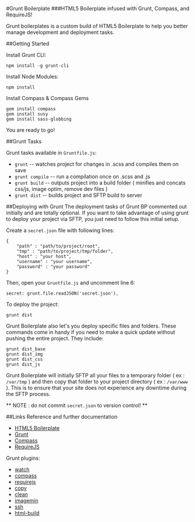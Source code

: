 #Grunt Boilerplate
###HTML5 Boilerplate infused with Grunt, Compass, and RequireJS!

Grunt boilerplates is a custom build of HTML5 Boilerplate to help you better manage development and deployment tasks.

##Getting Started

Install Grunt CLI:

    npm install -g grunt-cli

Install Node Modules:

    npm install

Install Compass & Compass Gems

    gem install compass
    gem install susy
    gem install sass-globbing

You are ready to go!

##Grunt Tasks

Grunt tasks available in `Gruntfile.js`:
- `grunt` -- watches project for changes in .scss and compiles them on save
- `grunt compile` -- run a compilation once on .scss and .js
- `grunt build` -- outputs project into a build folder ( minifies and concats css/js, image optim, remove dev files )
- `grunt dist` -- builds project and SFTP build to server

##Deploying with Grunt
The deployment tasks of Grunt BP commented out initially and are totally optional.  If you want to take advantage of using grunt to deploy your project via SFTP, you just need to follow this initial setup.

Create a `secret.json` file with following lines:

    {
        "path" : "path/to/project/root",
        "tmp" : "path/to/project/tmp/folder",
        "host" : "your host",
        "username" : "your username",
        "password" : "your password"
    }

Then, open your `Gruntfile.js` and uncomment line 6:

    secret: grunt.file.readJSON('secret.json'),

To deploy the project:

    grunt dist
    
Grunt Boilerplate also let's you deploy specific files and folders.  These commands come in handy if you need to make a quick update without pushing the entire project. They include:

    grunt dist_base
    grunt dist_img
    grunt dist_css
    grunt dist_js

Grunt Boilerplate will initially SFTP all your files to a temporary folder ( ex : `/var/tmp` ) and then copy that folder to your project directory ( ex : `/var/www` ).  This is to ensure that your site does not experience any downtime during the SFTP process.

** NOTE : do not commit `secret.json` to version control! **

##Links
Reference and further documentation

- [HTML5 Boilerplate](http://html5boilerplate.com/)
- [Grunt](http://gruntjs.com/)
- [Compass](http://compass-style.org/)
- [RequireJS](http://requirejs.org/)

Grunt plugins:

- [watch](https://github.com/gruntjs/grunt-contrib-watch)
- [compass](https://github.com/gruntjs/grunt-contrib-compass)
- [requirejs](https://github.com/gruntjs/grunt-contrib-requirejs)
- [copy](https://github.com/gruntjs/grunt-contrib-copy)
- [clean](https://github.com/gruntjs/grunt-contrib-clean)
- [imagemin](https://github.com/gruntjs/grunt-contrib-imagemin)
- [ssh](https://github.com/andrewrjones/grunt-ssh)
- [html-build](https://github.com/spatools/grunt-html-build)